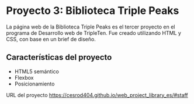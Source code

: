 # Proyecto 3: Biblioteca Triple Peaks
 
 La página web de la Biblioteca Triple Peaks es el tercer proyecto en el programa de Desarrollo web de TripleTen. Fue creado utilizando HTML y CSS, con base en un brief de diseño.
 
 ## Características del proyecto
 
 - HTML5 semántico
 - Flexbox
 - Posicionamiento

URL del proyecto https://cesrod404.github.io/web_project_library_es/#staff
